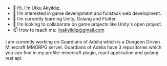 - 👋 Hi, I’m Utku Akyıldız.
- 👀 I’m interested in game development and fullstack web development.
- 🌱 I’m currently learning Unity, Golang and Flutter.
- 💞️ I’m looking to collaborate on game projects like Unity's open project.
- 📫 How to reach me: lixakyildiz@gmail.com

I am currently working on Guardians of Adelia which is a Dungeon Driven Minecraft MMORPG server. Guardians of Adelia have 3 repositories which you can find in my profile: minecraft plugin, react application and golang rest api.

<!---
Lix3nn53/Lix3nn53 is a ✨ special ✨ repository because its `README.md` (this file) appears on your GitHub profile.
You can click the Preview link to take a look at your changes.
--->
